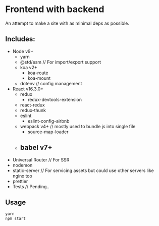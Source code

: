 # Frontend with backend

An attempt to make a site with as minimal deps as possible.

## Includes:
- Node v9+
  - yarn
  - @std/esm // For import/export support
  - koa v2+
    - koa-route
    - koa-mount
  - dotenv // config management
- React v16.3.0+
  - redux
    - redux-devtools-extension
  - react-redux
  - redux-thunk
  - eslint
    - eslint-config-airbnb
  - webpack v4+ // mostly used to bundle js into single file
    - source-map-loader
  - babel v7+
    -
- Universal Router // For SSR
- nodemon
- static-server // For servicing assets but could use other servers like nginx too
- prettier
- Tests // Pending..

## Usage
```js
yarn
npm start
```

